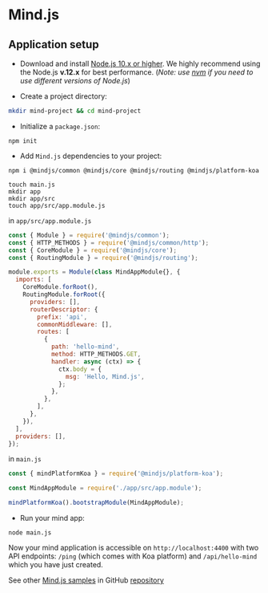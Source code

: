 # Mind.js 

## Application setup

+ Download and install [Node.js 10.x or higher](https://nodejs.org). We highly recommend using the Node.js **v.12.x** for best performance.
  (_Note: use [nvm](https://github.com/nvm-sh/nvm) if you need to use different versions of Node.js_)

+ Create a project directory:
```bash
mkdir mind-project && cd mind-project
```
  
+ Initialize a `package.json`:
```shell
npm init
```

+ Add `Mind.js` dependencies to your project:
```shell
npm i @mindjs/common @mindjs/core @mindjs/routing @mindjs/platform-koa
```

```shell
touch main.js
mkdir app
mkdir app/src
touch app/src/app.module.js
```

in `app/src/app.module.js`
```javascript
const { Module } = require('@mindjs/common');
const { HTTP_METHODS } = require('@mindjs/common/http');
const { CoreModule } = require('@mindjs/core');
const { RoutingModule } = require('@mindjs/routing');

module.exports = Module(class MindAppModule{}, {
  imports: [
    CoreModule.forRoot(),
    RoutingModule.forRoot({
      providers: [],
      routerDescriptor: {
        prefix: 'api',
        commonMiddleware: [],
        routes: [
          {
            path: 'hello-mind',
            method: HTTP_METHODS.GET,
            handler: async (ctx) => {
              ctx.body = {
                msg: 'Hello, Mind.js',
              };
            },
          },
        ],
      },   
    }),
  ],
  providers: [],
});
```

in `main.js`
```javascript
const { mindPlatformKoa } = require('@mindjs/platform-koa');

const MindAppModule = require('./app/src/app.module');

mindPlatformKoa().bootstrapModule(MindAppModule);
```
+ Run your mind app:
```shell
node main.js
```

Now your mind application is accessible on `http://localhost:4400` with two API endpoints: `/ping` (which comes with Koa platform) and `/api/hello-mind` which you have just created.

See other [Mind.js samples][samples] in GitHub [repository][samples]

[samples]: https://github.com/mindjs/mindjs/tree/master/samples
